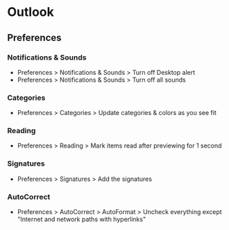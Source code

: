# Outlook

## Preferences

### Notifications & Sounds
* Preferences > Notifications & Sounds > Turn off Desktop alert
* Preferences > Notifications & Sounds > Turn off all sounds

### Categories
* Preferences > Categories > Update categories & colors as you see fit

### Reading
* Preferences > Reading > Mark items read after previewing for 1 second

### Signatures
* Preferences > Signatures > Add the signatures

### AutoCorrect
* Preferences > AutoCorrect > AutoFormat > Uncheck everything except "Internet and network paths with hyperlinks"
